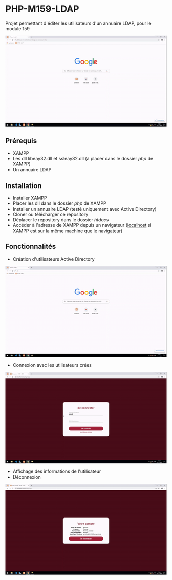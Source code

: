 # PHP-M159-LDAP

Projet permettant d'éditer les utilisateurs d'un annuaire LDAP, pour le module 159

![Fonctionnement normal du projet](img/login.gif)

## Prérequis
* XAMPP
* Les dll libeay32.dll et ssleay32.dll (à placer dans le dossier *php* de XAMPP)
* Un annuaire LDAP

## Installation
* Installer XAMPP
* Placer les dll dans le dossier *php* de XAMPP
* Installer un annuaire LDAP (testé uniquement avec Active Directory)
* Cloner ou télécharger ce repository
* Déplacer le repository dans le dossier *htdocs*
* Accéder à l'adresse de XAMPP depuis un navigateur ([localhost](http://localhost) si XAMPP est sur la même machine que le navigateur)

## Fonctionnalités
* Création d'utilisateurs Active Directory

![Tentative de création d'un utilisateur existant](img/utilisateur-already-exists.gif)

* Connexion avec les utilisateurs crées

![Tentative de connexion avec un utilisateur inexistant](img/user-doesnt-exists.gif)

* Affichage des informations de l'utilisateur
* Déconnexion

![Déconnexion](img/logout.gif)